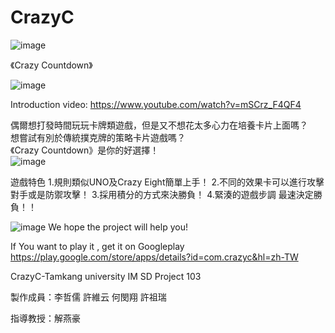 # CrazyC
![image](https://github.com/StevenLeeTW/CrazyC/assets/9196096/41c27045-990a-41ac-a7c3-e386513d30c5)

《Crazy Countdown》

![image](https://github.com/StevenLeeTW/CrazyC/assets/9196096/cc67f3ba-09eb-4b08-a7fd-076d47f1b776)

Introduction video: https://www.youtube.com/watch?v=mSCrz_F4QF4


  
偶爾想打發時間玩玩卡牌類遊戲，但是又不想花太多心力在培養卡片上面嗎？  
想嘗試有別於傳統撲克牌的策略卡片遊戲嗎？  
《Crazy Countdown》是你的好選擇！    
![image](https://github.com/StevenLeeTW/CrazyC/assets/9196096/f318813a-005d-429a-8dc0-f33969f3696b)
  
遊戲特色
1.規則類似UNO及Crazy Eight簡單上手！ 
2.不同的效果卡可以進行攻擊對手或是防禦攻擊！
3.採用積分的方式來決勝負！
4.緊湊的遊戲步調 最速決定勝負！！

  
![image](https://github.com/StevenLeeTW/CrazyC/assets/9196096/6893e5af-6526-43bd-b6f8-475113fdcd34)
We hope the project will help you!

If You want to play it , get it on Googleplay
https://play.google.com/store/apps/details?id=com.crazyc&hl=zh-TW

CrazyC-Tamkang university IM SD Project 103

製作成員：李哲儒 許維云 何閔翔 許祖瑞  

指導教授：解燕豪
